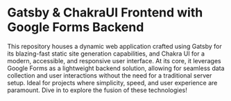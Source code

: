 # Gatsby & ChakraUI Frontend with Google Forms Backend

This repository houses a dynamic web application crafted using Gatsby for its blazing-fast static site generation capabilities, and Chakra UI for a modern, accessible, and responsive user interface. At its core, it leverages Google Forms as a lightweight backend solution, allowing for seamless data collection and user interactions without the need for a traditional server setup. Ideal for projects where simplicity, speed, and user experience are paramount. Dive in to explore the fusion of these technologies! 